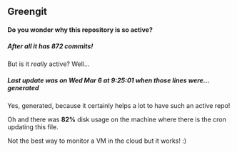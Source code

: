 ## Greengit

#### Do you wonder why this repository is so active?

##### After all it has 872 commits!

But is it *really* active? Well...

##### Last update was on Wed Mar 6 at 9:25:01 when those lines were... generated

Yes, generated, because it certainly helps a lot to have such an active repo!

Oh and there was **82%** disk usage on the machine
where there is the cron updating this file.

Not the best way to monitor a VM in the cloud but it works! :)
